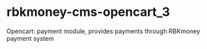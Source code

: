 # rbkmoney-cms-opencart_3
Opencart: payment module, provides payments through RBKmoney payment system
